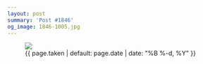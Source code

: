 ```yaml
---
layout: post
summary: 'Post #1846'
og_image: 1846-1005.jpg
---
```


<figure class="post" data-src="{{ site.assets_url }}/{{ page.og_image }}">
<img sizes="(min-width: 700px) 50vw, calc(100vw - 2rem)" src="{{ site.assets_url }}/1846-502.jpg" srcset="{{ site.assets_url }}/1846-251.jpg 251w, {{ site.assets_url }}/1846-502.jpg 502w, {{ site.assets_url }}/1846-754.jpg 754w, {{ site.assets_url }}/1846-1005.jpg 1005w"/>
<figcaption>
<time>{{ page.taken | default: page.date | date: "%B %-d, %Y" }}</time>
</figcaption>
</figure>

